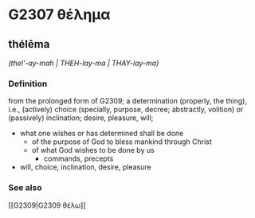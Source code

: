 # G2307 θέλημα

## thélēma

_(thel'-ay-mah | THEH-lay-ma | THAY-lay-ma)_

### Definition

from the prolonged form of G2309; a determination (properly, the thing), i.e., (actively) choice (specially, purpose, decree; abstractly, volition) or (passively) inclination; desire, pleasure, will; 

- what one wishes or has determined shall be done
  - of the purpose of God to bless mankind through Christ
  - of what God wishes to be done by us
    - commands, precepts
- will, choice, inclination, desire, pleasure

### See also

[[G2309|G2309 θέλω]]
